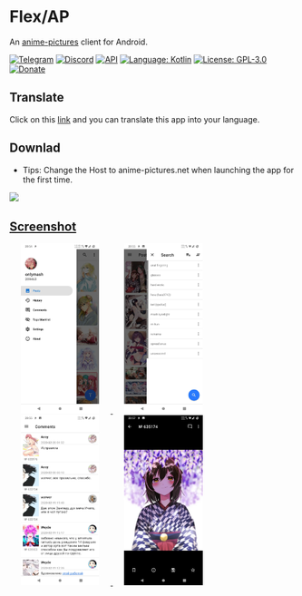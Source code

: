 # Flex/AP

An [anime-pictures](https://anime-pictures.net) client for Android.

[![Telegram](https://img.shields.io/badge/chat-Telegram-blue.svg)](https://t.me/flexbooru)
[![Discord](https://img.shields.io/discord/555912761742458880.svg?label=discord)](https://discord.gg/zxAX5Jh)
[![API](https://img.shields.io/badge/API-21%2B-brightgreen.svg?style=flat)](https://android-arsenal.com/api?level=21)
[![Language: Kotlin](https://img.shields.io/github/languages/top/flexbooru/flexbooru-ap.svg)](https://github.com/flexbooru/flexbooru-ap/search?l=kotlin)
[![License: GPL-3.0](https://img.shields.io/badge/license-GPL--3.0-orange.svg)](https://www.gnu.org/licenses/gpl-3.0)
[![Donate](https://img.shields.io/badge/Donate-PayPal-green.svg?label=donate)](https://www.paypal.me/fiepi)


## Translate
Click on this [link](https://crowdin.com/project/flexbooru-ap) and you can translate this app into your language.


## Downlad


- Tips: Change the Host to anime-pictures.net when launching the app for the first time.

<a href="https://play.google.com/store/apps/details?id=onlymash.flexbooru.ap"><img src="https://play.google.com/intl/en_us/badges/images/generic/en-play-badge.png" height="48">


## Screenshot

<img src="art/screenshot_01.webp" height="300" hspace="20"> <img src="art/screenshot_02.webp" height="300" hspace="20"> <img src="art/screenshot_03.webp" height="300" hspace="20"> <img src="art/screenshot_04.webp" height="300" hspace="20">
